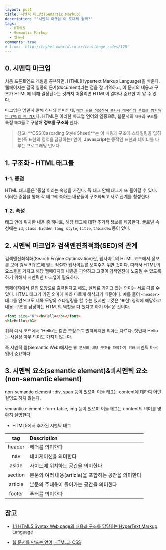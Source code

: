 ```yaml
---
layout: post
title: 시멘틱 마크업(Semantic Markup)
description: "'시멘틱 마크업'이 도대체 뭘까?"
tags:
  - HTML5
  - Semantic Markup
  - 웹문서
comments: true
# link: 'http://tryhelloworld.co.kr/challenge_codes/120'
---
```


## 0. 시멘틱 마크업

처음 프론트엔드 개발을 공부하면, HTML(Hypertext Markup Language)을 배운다. 웹페이지는 결국 일종의 문서(document)라는 점을 잘 기억하고, 이 문서의 내용과 구조가 HTML에 의해 결정된다는 것까지 떠올리면 HTML이 얼마나 중요한 지 알 수 있다.

마크업은 엄밀히 말해 하나의 언어인데, [`태그 등을 이용하여 문서나 데이터의 구조를 명기하는 언어의 한 가지`](https://ko.wikipedia.org/wiki/%EB%A7%88%ED%81%AC%EC%97%85_%EC%96%B8%EC%96%B4)다. HTML은 이러한 마크업 언어의 일종으로, 웹문서의 `내용`과 `구조`를 특정 
`태그`들로 구성해 **정보를 구조화** 한다.

> 참고: **CSS(Cascading Style Sheet)**는 이 내용과 구조에 스타일링을 입히는(즉 표현의 영역을 담당하는) 언어, **Javascript**는 동적인 표현과 데이터를 다루는 프로그래밍 언어다.

## 1. 구조화 - HTML 태그들

### 1-1. 중첩

HTML 태그들은 '중첩'이라는 속성을 가진다. 즉 태그 안에 태그가 또 들어갈 수 있다. 이러한 중첩을 통해 각 태그에 속하는 내용들이 구조화되고 서로 관계를 형성한다.

### 1-2. 속성

태그 안에 위치한 내용 중 하나로, 해당 태그에 대한 추가적 정보를 제공한다.
글로벌 속성에는 `id`, `class`, `hidden`, `lang`, `style`, `title`, `tabindex` 등이 있다.

## 2. 시멘틱 마크업과 검색엔진최적화(SEO)의 관계

검색엔진최적화(Search Engine Optimization)란, 웹사이트의 HTML 코드에서 정보를 모아 검색 키워드에 맞는 적절한 웹사이트를 보여주기 위한 것이다. 따라서 HTML의 요소들을 가지고 해당 웹페이지의 내용을 파악하고 그것이 검색엔진에 노출될 수 있도록 하기 위해서 시멘틱한 마크업이 필요하다. 

웹페이지에서 같은 모양으로 출력된다고 해도, 실제로 가지고 있는 의미는 서로 다를 수 있다. HTML 태그가 가진 의미에 따라 다르게 해석되기 때문이다. 예를 들어 `<header>`태그를 안쓰고도 제목 모양의 스타일링을 할 수는 있지만 그것은 '표현' 영역에 해당하고 내용-구조를 담당하는 HTML의 역할을 다 했다고 하기 어려운 것이다.

```html
<font size="6"><b>Hello</b></font>
<h1>Hello</h1>
```

위의 예시 코드에서 'Hello'는 같은 모양으로 출력되지만 의미는 다르다. 첫번째 Hello는 사실상 아무 의미도 가지지 않는다. 

즉 시멘틱 웹(Semantic Web)에서는 `웹 문서의 내용-구조를 파악하기 위해` 시멘틱 마크업이 중요하다.

## 3. 시멘틱 요소(semantic element)&비시멘틱 요소(non-semantic element)

non-semantic 
element
: div, span 등이 있으며 이들 태그는 content에 대하여 어떤 설명도 하지 않는다.

semantic element
: form, table, img 등이 있으며 이들 태그는 content의 의미를 명확히 설명한다,


* HTML5에서 추가된 시맨틱 태그

| tag	| Description |
|:-----:|:-----|
|header	|헤더를 의미한다|
|nav	|네비게이션을 의미한다|
|aside	|사이드에 위치하는 공간을 의미한다|
|section	|본문의 여러 내용(article)을 포함하는 공간을 의미한다|
|article	|분문의 주내용이 들어가는 공간을 의미한다|
|footer	|푸터를 의미한다|

## 참고

* [1.1 HTML5 Syntax Web page의 내용과 구조를 담당하는 HyperText Markup Language](http://poiemaweb.com/html5-syntax)

* [웹 문서를 만드는 언어, HTML과 CSS](http://www.beautifulcss.com/archives/791)